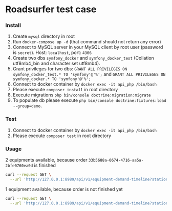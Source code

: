 # Roadsurfer test case
### Install
1. Create `mysql` directory in root
2. Run `docker-compose up -d` (that command should not return any error)
3. Connect to MySQL server in your MySQL client by root user (password is `secret`). Host: `localhost`, port: `4306`
4. Create two dbs `symfony_docker` and `symfony_docker_test` (Collation utf8mb4_bin and character set utf8mb4).
5. Grant privileges for two dbs: `GRANT ALL PRIVILEGES ON symfony_docker_test.* TO 'symfony'@'%';` and `GRANT ALL PRIVILEGES ON symfony_docker.* TO 'symfony'@'%';`
6. Connect to docker container by `docker exec -it api_php /bin/bash`
7. Please execute `composer install` in root directory
8. Execute migrations `php bin/console doctrine:migration:migrate`
9. To populate db please execute `php bin/console doctrine:fixtures:load --group=demo`.
### Test
1. Connect to docker container by `docker exec -it api_php /bin/bash`
2. Please execute `composer test` in root directory
### Usage
2 equipments available, because order `33b5688a-0674-4716-aa5a-2bfe0760ea0d` is finished
```bash
curl --request GET \
  --url 'http://127.0.0.1:8989/api/v1/equipment-demand-timeline?station=fe1e6d7f-9caa-4aee-9f4a-e7c0a622236f&date=2022-02-02'
  ```

1 equipment available, because order is not finished yet
```bash
curl --request GET \
  --url 'http://127.0.0.1:8989/api/v1/equipment-demand-timeline?station=fe1e6d7f-9caa-4aee-9f4a-e7c0a622236f&date=2022-02-01'
  ```
